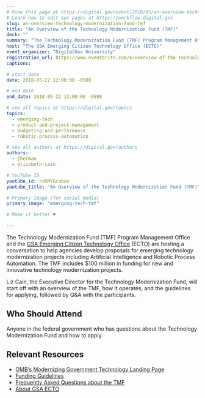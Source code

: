 ```yaml
---
# View this page at https://digital.gov/event/2018/05/an-overview-technology-modernization-fund-tmf
# Learn how to edit our pages at https://workflow.digital.gov
slug: an-overview-technology-modernization-fund-tmf
title: "An Overview of the Technology Modernization Fund (TMF)"
deck: ""
summary: "The Technology Modernization Fund (TMF) Program Management Office and the GSA Emerging Citizen Technology Office (ECTO) are hosting a conversation to help agencies develop proposals for technology modernization projects."
host: "The GSA Emerging Citizen Technology Office (ECTO)"
event_organizer: "DigitalGov University"
registration_url: https://www.eventbrite.com/e/overview-of-the-technology-modernization-fund-registration-46199707569
captions: 

# start date
date: 2018-05-22 12:00:00 -0500

# end date
end_date: 2018-05-22 13:00:00 -0500

# see all topics at https://digital.gov/topics
topics: 
  - emerging-tech
  - product-and-project-management
  - budgeting-and-performance
  - robotic-process-automation

# see all authors at https://digital.gov/authors
authors: 
  - jherman
  - elizabeth-cain

# YouTube ID
youtube_id: cvKMYGcabxo
youtube_title: "An Overview of the Technology Modernization Fund (TMF)"

# Primary Image (for social media)
primary_image: "emerging-tech-tmf"

# Make it better ♥

---
```


The Technology Modernization Fund &#40;TMF&#41; Program Management Office and the [GSA Emerging Citizen Technology Office](https://emerging.digital.gov/TMF/) (ECTO) are hosting a conversation to help agencies develop proposals for emerging technology modernization projects including Artificial Intelligence and Robotic Process Automation. The TMF includes $100 million in funding for new and innovative technology modernization projects.

Liz Cain, the Executive Director for the Technology Modernization Fund, will start off with an overview of the TMF, how it operates, and the guidelines for applying, followed by Q&A with the participants.

## Who Should Attend
Anyone in the federal government who has questions about the Technology Modernization Fund and how to apply.

## Relevant Resources
- [OMB’s Modernizing Government Technology Landing Page](https://policy.cio.gov/modernizing-government-technology/)
- [Funding Guidelines](https://policy.cio.gov/modernizing-government-technology/funding/)
- [Frequently Asked Questions about the TMF](https://policy.cio.gov/modernizing-government-technology/faq)
- [About GSA ECTO](https://www.gsa.gov/technology/government-it-initiatives/emerging-citizen-technology)
